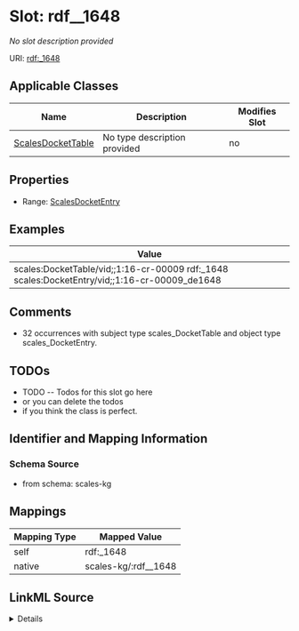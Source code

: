 

# Slot: rdf__1648


_No slot description provided_





URI: [rdf:_1648](http://www.w3.org/1999/02/22-rdf-syntax-ns#_1648)



<!-- no inheritance hierarchy -->





## Applicable Classes

| Name | Description | Modifies Slot |
| --- | --- | --- |
| [ScalesDocketTable](../classes/ScalesDocketTable.md) | No type description provided |  no  |







## Properties

* Range: [ScalesDocketEntry](../classes/ScalesDocketEntry.md)






## Examples

| Value |
| --- |
| scales:DocketTable/vid;;1:16-cr-00009 rdf:_1648 scales:DocketEntry/vid;;1:16-cr-00009_de1648 |

## Comments

* 32 occurrences with subject type scales_DocketTable and object type scales_DocketEntry.

## TODOs

* TODO -- Todos for this slot go here
* or you can delete the todos
* if you think the class is perfect.

## Identifier and Mapping Information







### Schema Source


* from schema: scales-kg




## Mappings

| Mapping Type | Mapped Value |
| ---  | ---  |
| self | rdf:_1648 |
| native | scales-kg/:rdf__1648 |




## LinkML Source

<details>
```yaml
name: rdf__1648
description: No slot description provided
todos:
- TODO -- Todos for this slot go here
- or you can delete the todos
- if you think the class is perfect.
comments:
- 32 occurrences with subject type scales_DocketTable and object type scales_DocketEntry.
examples:
- value: scales:DocketTable/vid;;1:16-cr-00009 rdf:_1648 scales:DocketEntry/vid;;1:16-cr-00009_de1648
from_schema: scales-kg
rank: 1000
slot_uri: rdf:_1648
alias: rdf__1648
domain_of:
- scales_DocketTable
range: scales_DocketEntry

```
</details>